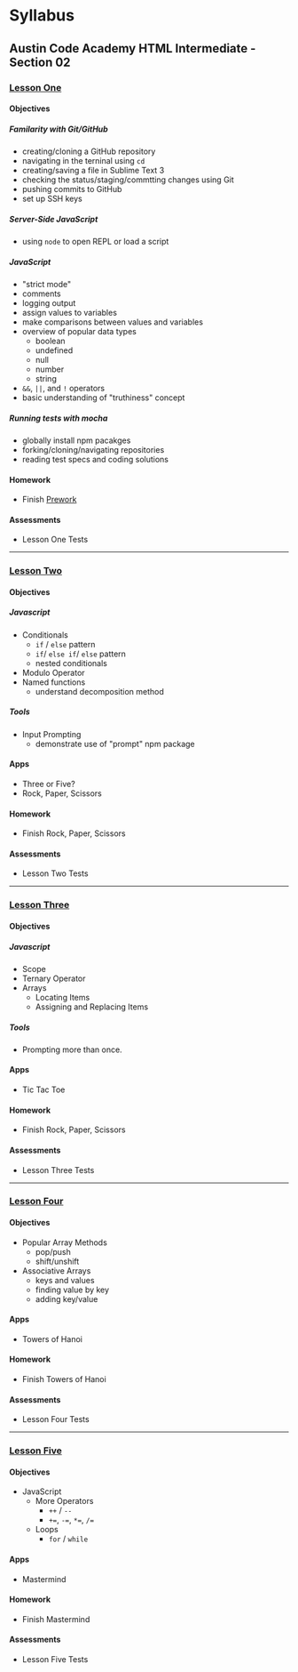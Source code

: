 # Syllabus
## Austin Code Academy HTML Intermediate - Section 02
### [Lesson One](https://github.com/AustinCodingAcademy/HTMLIntermediateSection2/blob/master/LessonOne.md)
#### Objectives
##### Familarity with Git/GitHub
* creating/cloning a GitHub repository
* navigating in the terninal using `cd`
* creating/saving a file in Sublime Text 3
* checking the status/staging/commtting changes using Git
* pushing commits to GitHub
* set up SSH keys

##### Server-Side JavaScript
* using `node` to open REPL or load a script

##### JavaScript
* "strict mode"
* comments
* logging output
* assign values to variables
* make comparisons between values and variables
* overview of popular data types
  * boolean
  * undefined
  * null
  * number
  * string
* `&&`, `||`, and `!` operators
* basic understanding of "truthiness" concept

##### Running tests with mocha
* globally install npm pacakges
* forking/cloning/navigating repositories 
* reading test specs and coding solutions

#### Homework
* Finish [Prework](https://github.com/AustinCodingAcademy/HTMLIntermediateSection2/blob/master/Prework.md)

#### Assessments
* Lesson One Tests

---
### [Lesson Two](https://github.com/AustinCodingAcademy/HTMLIntermediateSection2/blob/master/LessonTwo.md)
#### Objectives
##### Javascript
* Conditionals
  * `if` / `else` pattern
  * `if`/ `else if`/ `else` pattern
  * nested conditionals
* Modulo Operator
* Named functions
  * understand decomposition method

##### Tools
* Input Prompting
  * demonstrate use of "prompt" npm package

#### Apps
* Three or Five?
* Rock, Paper, Scissors

#### Homework
* Finish Rock, Paper, Scissors

#### Assessments
* Lesson Two Tests

---
### [Lesson Three](https://github.com/AustinCodingAcademy/HTMLIntermediateSection2/blob/master/LessonThree.md)
#### Objectives
##### Javascript
* Scope
* Ternary Operator
* Arrays
  * Locating Items
  * Assigning and Replacing Items

##### Tools
* Prompting more than once.

#### Apps
* Tic Tac Toe

#### Homework
* Finish Rock, Paper, Scissors

#### Assessments
* Lesson Three Tests

---
### [Lesson Four](https://github.com/mistakevin/HTMLIntermediateSection2/blob/master/LessonFour.md)
#### Objectives
* Popular Array Methods
  * pop/push
  * shift/unshift
* Associative Arrays
  * keys and values
  * finding value by key
  * adding key/value

#### Apps
* Towers of Hanoi

#### Homework
* Finish Towers of Hanoi

#### Assessments
* Lesson Four Tests

---
### [Lesson Five](https://github.com/mistakevin/HTMLIntermediateSection2/blob/master/LessonFive.md)
#### Objectives
* JavaScript
  * More Operators
    * `++` / `--`
    * `+=`, `-=`, `*=`, `/=`
  * Loops
    * `for` / `while`

#### Apps
* Mastermind

#### Homework
* Finish Mastermind

#### Assessments
* Lesson Five Tests
